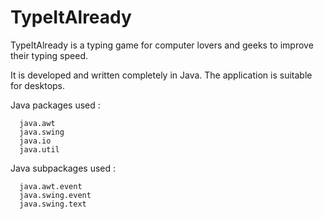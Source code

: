 # TypeItAlready

TypeItAlready is a typing game for computer lovers and geeks to improve their typing speed.

It is developed and written completely in Java. The application is suitable for desktops.

Java packages used :

      java.awt
      java.swing
      java.io
      java.util
      
 
Java subpackages used :

      java.awt.event
      java.swing.event
      java.swing.text
